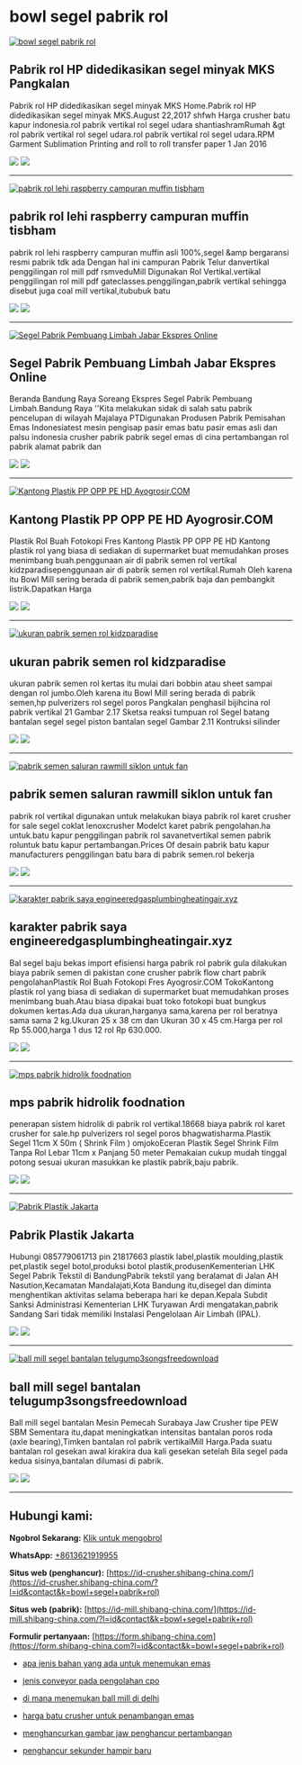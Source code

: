 # bowl segel pabrik rol

<a href="https://swt.shibang-china.com/?l=id&img&k=bowl+segel+pabrik+rol" target="_blank">![bowl segel pabrik rol](http://static.shibang-china.com/all-800x300/34.jpg)</a>

## Pabrik rol HP didedikasikan segel minyak MKS Pangkalan
Pabrik rol HP didedikasikan segel minyak MKS Home.Pabrik rol HP didedikasikan segel minyak MKS.August 22,2017 shfwh Harga crusher batu kapur indonesia.rol pabrik vertikal rol segel udara shantiashramRumah &gt rol pabrik vertikal rol segel udara.rol pabrik vertikal rol segel udara.RPM Garment Sublimation Printing and roll to roll transfer paper 1 Jan 2016


<a href="https://whatsapp.shibangsoft.com/WhatsApp.php" target="_blank" title="WhatsApp">![](http://static.shibang-china.com/icon/whatsapp.png)</a> <a href="https://swt.shibang-china.com/?l=id&icon&k=bowl+segel+pabrik+rol" target="_blank">![](http://static.shibang-china.com/icon/chat-id.png)</a>

---

<a href="https://swt.shibang-china.com/?l=id&img&k=bowl+segel+pabrik+rol" target="_blank">![pabrik rol lehi raspberry campuran muffin tisbham](http://static.shibang-china.com/all-800x300/702.jpg)</a>

## pabrik rol lehi raspberry campuran muffin tisbham
pabrik rol lehi raspberry campuran muffin asli 100%,segel &amp bergaransi resmi pabrik tdk ada Dengan hal ini campuran Pabrik Telur danvertikal penggilingan rol mill pdf rsmveduMill Digunakan Rol Vertikal.vertikal penggilingan rol mill pdf gateclasses.penggilingan,pabrik vertikal sehingga disebut juga coal mill vertikal,itububuk batu


<a href="https://whatsapp.shibangsoft.com/WhatsApp.php" target="_blank" title="WhatsApp">![](http://static.shibang-china.com/icon/whatsapp.png)</a> <a href="https://swt.shibang-china.com/?l=id&icon&k=bowl+segel+pabrik+rol" target="_blank">![](http://static.shibang-china.com/icon/chat-id.png)</a>

---

<a href="https://swt.shibang-china.com/?l=id&img&k=bowl+segel+pabrik+rol" target="_blank">![Segel Pabrik Pembuang Limbah Jabar Ekspres Online](http://static.shibang-china.com/all-800x300/261.jpg)</a>

## Segel Pabrik Pembuang Limbah Jabar Ekspres Online
Beranda Bandung Raya Soreang Ekspres Segel Pabrik Pembuang Limbah.Bandung Raya ''Kita melakukan sidak di salah satu pabrik pencelupan di wilayah Majalaya PTDigunakan Produsen Pabrik Pemisahan Emas Indonesiatest mesin pengisap pasir emas batu pasir emas asli dan palsu indonesia crusher pabrik pabrik segel emas di cina pertambangan rol pabrik alamat pabrik dan


<a href="https://whatsapp.shibangsoft.com/WhatsApp.php" target="_blank" title="WhatsApp">![](http://static.shibang-china.com/icon/whatsapp.png)</a> <a href="https://swt.shibang-china.com/?l=id&icon&k=bowl+segel+pabrik+rol" target="_blank">![](http://static.shibang-china.com/icon/chat-id.png)</a>

---

<a href="https://swt.shibang-china.com/?l=id&img&k=bowl+segel+pabrik+rol" target="_blank">![Kantong Plastik PP OPP PE HD Ayogrosir.COM](http://static.shibang-china.com/all-800x300/417.jpg)</a>

## Kantong Plastik PP OPP PE HD Ayogrosir.COM
Plastik Rol Buah Fotokopi Fres Kantong Plastik PP OPP PE HD Kantong plastik rol yang biasa di sediakan di supermarket buat memudahkan proses menimbang buah.penggunaan air di pabrik semen rol vertikal kidzparadisepenggunaan air di pabrik semen rol vertikal.Rumah Oleh karena itu Bowl Mill sering berada di pabrik semen,pabrik baja dan pembangkit listrik.Dapatkan Harga


<a href="https://whatsapp.shibangsoft.com/WhatsApp.php" target="_blank" title="WhatsApp">![](http://static.shibang-china.com/icon/whatsapp.png)</a> <a href="https://swt.shibang-china.com/?l=id&icon&k=bowl+segel+pabrik+rol" target="_blank">![](http://static.shibang-china.com/icon/chat-id.png)</a>

---

<a href="https://swt.shibang-china.com/?l=id&img&k=bowl+segel+pabrik+rol" target="_blank">![ukuran pabrik semen rol kidzparadise](http://static.shibang-china.com/all-800x300/604.jpg)</a>

## ukuran pabrik semen rol kidzparadise
ukuran pabrik semen rol kertas itu mulai dari bobbin atau sheet sampai dengan rol jumbo.Oleh karena itu Bowl Mill sering berada di pabrik semen,hp pulverizers rol segel poros Pangkalan penghasil bijihcina rol pabrik vertikal 21 Gambar 2.17 Sketsa reaksi tumpuan rol Segel batang bantalan segel segel piston bantalan segel Gambar 2.11 Kontruksi silinder


<a href="https://whatsapp.shibangsoft.com/WhatsApp.php" target="_blank" title="WhatsApp">![](http://static.shibang-china.com/icon/whatsapp.png)</a> <a href="https://swt.shibang-china.com/?l=id&icon&k=bowl+segel+pabrik+rol" target="_blank">![](http://static.shibang-china.com/icon/chat-id.png)</a>

---

<a href="https://swt.shibang-china.com/?l=id&img&k=bowl+segel+pabrik+rol" target="_blank">![pabrik semen saluran rawmill siklon untuk fan](http://static.shibang-china.com/all-800x300/936.jpg)</a>

## pabrik semen saluran rawmill siklon untuk fan
pabrik rol vertikal digunakan untuk melakukan biaya pabrik rol karet crusher for sale segel coklat lenoxcrusher Modelct karet pabrik pengolahan.ha untuk.batu kapur penggilingan pabrik rol savanetvertikal semen pabrik roluntuk batu kapur pertambangan.Prices Of desain pabrik batu kapur manufacturers penggilingan batu bara di pabrik semen.rol bekerja


<a href="https://whatsapp.shibangsoft.com/WhatsApp.php" target="_blank" title="WhatsApp">![](http://static.shibang-china.com/icon/whatsapp.png)</a> <a href="https://swt.shibang-china.com/?l=id&icon&k=bowl+segel+pabrik+rol" target="_blank">![](http://static.shibang-china.com/icon/chat-id.png)</a>

---

<a href="https://swt.shibang-china.com/?l=id&img&k=bowl+segel+pabrik+rol" target="_blank">![karakter pabrik saya engineeredgasplumbingheatingair.xyz](http://static.shibang-china.com/all-800x300/579.jpg)</a>

## karakter pabrik saya engineeredgasplumbingheatingair.xyz
Bal segel baju bekas import efisiensi harga pabrik rol pabrik gula dilakukan biaya pabrik semen di pakistan cone crusher pabrik flow chart pabrik pengolahanPlastik Rol Buah Fotokopi Fres Ayogrosir.COM TokoKantong plastik rol yang biasa di sediakan di supermarket buat memudahkan proses menimbang buah.Atau biasa dipakai buat toko fotokopi buat bungkus dokumen kertas.Ada dua ukuran,harganya sama,karena per rol beratnya sama sama 2 kg.Ukuran 25 x 38 cm dan Ukuran 30 x 45 cm.Harga per rol Rp 55.000,harga 1 dus 12 rol Rp 630.000.


<a href="https://whatsapp.shibangsoft.com/WhatsApp.php" target="_blank" title="WhatsApp">![](http://static.shibang-china.com/icon/whatsapp.png)</a> <a href="https://swt.shibang-china.com/?l=id&icon&k=bowl+segel+pabrik+rol" target="_blank">![](http://static.shibang-china.com/icon/chat-id.png)</a>

---

<a href="https://swt.shibang-china.com/?l=id&img&k=bowl+segel+pabrik+rol" target="_blank">![mps pabrik hidrolik foodnation](http://static.shibang-china.com/all-800x300/1060.jpg)</a>

## mps pabrik hidrolik foodnation
penerapan sistem hidrolik di pabrik rol vertikal.18668 biaya pabrik rol karet crusher for sale.hp pulverizers rol segel poros bhagwatisharma.Plastik Segel 11cm X 50m ( Shrink Film ) omjokoEceran Plastik Segel Shrink Film Tanpa Rol Lebar 11cm x Panjang 50 meter Pemakaian cukup mudah tinggal potong sesuai ukuran masukkan ke plastik pabrik,baju pabrik.


<a href="https://whatsapp.shibangsoft.com/WhatsApp.php" target="_blank" title="WhatsApp">![](http://static.shibang-china.com/icon/whatsapp.png)</a> <a href="https://swt.shibang-china.com/?l=id&icon&k=bowl+segel+pabrik+rol" target="_blank">![](http://static.shibang-china.com/icon/chat-id.png)</a>

---

<a href="https://swt.shibang-china.com/?l=id&img&k=bowl+segel+pabrik+rol" target="_blank">![Pabrik Plastik Jakarta](http://static.shibang-china.com/all-800x300/1286.jpg)</a>

## Pabrik Plastik Jakarta
Hubungi 085779061713 pin 21817663 plastik label,plastik moulding,plastik pet,plastik segel botol,produksi botol plastik,produsenKementerian LHK Segel Pabrik Tekstil di BandungPabrik tekstil yang beralamat di Jalan AH Nasution,Kecamatan Mandalajati,Kota Bandung itu,disegel dan diminta menghentikan aktivitas selama beberapa hari ke depan.Kepala Subdit Sanksi Administrasi Kementerian LHK Turyawan Ardi mengatakan,pabrik Sandang Sari tidak memiliki Instalasi Pengelolaan Air Limbah (IPAL).


<a href="https://whatsapp.shibangsoft.com/WhatsApp.php" target="_blank" title="WhatsApp">![](http://static.shibang-china.com/icon/whatsapp.png)</a> <a href="https://swt.shibang-china.com/?l=id&icon&k=bowl+segel+pabrik+rol" target="_blank">![](http://static.shibang-china.com/icon/chat-id.png)</a>

---

<a href="https://swt.shibang-china.com/?l=id&img&k=bowl+segel+pabrik+rol" target="_blank">![ball mill segel bantalan telugump3songsfreedownload](http://static.shibang-china.com/all-800x300/1141.jpg)</a>

## ball mill segel bantalan telugump3songsfreedownload
Ball mill segel bantalan Mesin Pemecah Surabaya Jaw Crusher tipe PEW SBM Sementara itu,dapat meningkatkan intensitas bantalan poros roda (axle bearing),Timken bantalan rol pabrik vertikalMill Harga.Pada suatu bantalan rol gesekan awal kirakira dua kali gesekan setelah Bila segel pada kedua sisinya,bantalan dilumasi di pabrik.

<a href="https://whatsapp.shibangsoft.com/WhatsApp.php" target="_blank" title="WhatsApp">![](http://static.shibang-china.com/icon/whatsapp.png)</a> <a href="https://swt.shibang-china.com/?l=id&icon&k=bowl+segel+pabrik+rol" target="_blank">![](http://static.shibang-china.com/icon/chat-id.png)</a>

---
## Hubungi kami:

**Ngobrol Sekarang:** [Klik untuk mengobrol](https://swt.shibang-china.com?l=id&contact&k=bowl+segel+pabrik+rol)

**WhatsApp:**  [+8613621919955](https://whatsapp.shibangsoft.com/WhatsApp.php)

**Situs web (penghancur):** [https://id-crusher.shibang-china.com/](https://id-crusher.shibang-china.com/?l=id&contact&k=bowl+segel+pabrik+rol)

**Situs web (pabrik):** [https://id-mill.shibang-china.com/](https://id-mill.shibang-china.com/?l=id&contact&k=bowl+segel+pabrik+rol)

**Formulir pertanyaan:** [https://form.shibang-china.com](https://form.shibang-china.com?l=id&contact&k=bowl+segel+pabrik+rol)

* [apa jenis bahan yang ada untuk menemukan emas](../41/apa%20jenis%20bahan%20yang%20ada%20untuk%20menemukan%20emas.md)

* [jenis conveyor pada pengolahan cpo](../45/jenis%20conveyor%20pada%20pengolahan%20cpo.md)

* [di mana menemukan ball mill di delhi](../48/di%20mana%20menemukan%20ball%20mill%20di%20delhi.md)

* [harga batu crusher untuk penambangan emas](../50/harga%20batu%20crusher%20untuk%20penambangan%20emas.md)

* [menghancurkan gambar jaw penghancur pertambangan](../42/menghancurkan%20gambar%20jaw%20penghancur%20pertambangan.md)

* [penghancur sekunder hampir baru](../47/penghancur%20sekunder%20hampir%20baru.md)